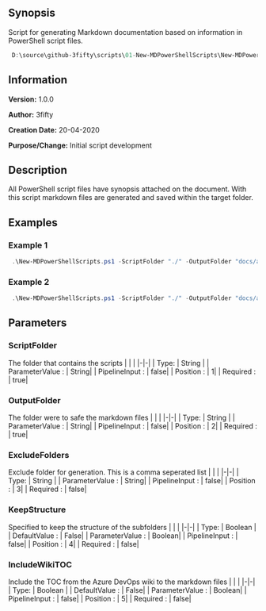 ## Synopsis
Script for generating Markdown documentation based on information in PowerShell script files.


```PowerShell
 D:\source\github-3fifty\scripts\01-New-MDPowerShellScripts\New-MDPowerShellScripts.ps1
```


## Information
**Version:**         1.0.0

**Author:**          3fifty

**Creation Date:**   20-04-2020

**Purpose/Change:**  Initial script development



## Description
All PowerShell script files have synopsis attached on the document. With this script markdown files are generated and saved within the target folder.


## Examples


###  Example 1 
```PowerShell
 .\New-MDPowerShellScripts.ps1 -ScriptFolder "./" -OutputFolder "docs/arm"  -ExcludeFolder ".local,test-templates" -KeepStructure $true -IncludeWikiTOC $false 
```
###  Example 2 
```PowerShell
 .\New-MDPowerShellScripts.ps1 -ScriptFolder "./" -OutputFolder "docs/arm" 
```
## Parameters
### ScriptFolder
The folder that contains the scripts
| | |
|-|-|
| Type: | String |
| ParameterValue : | String|
| PipelineInput : | false|
| Position : | 1|
| Required : | true|


### OutputFolder
The folder were to safe the markdown files
| | |
|-|-|
| Type: | String |
| ParameterValue : | String|
| PipelineInput : | false|
| Position : | 2|
| Required : | true|


### ExcludeFolders
Exclude folder for generation. This is a comma seperated list
| | |
|-|-|
| Type: | String |
| ParameterValue : | String|
| PipelineInput : | false|
| Position : | 3|
| Required : | false|


### KeepStructure
Specified to keep the structure of the subfolders
| | |
|-|-|
| Type: | Boolean |
| DefaultValue : | False|
| ParameterValue : | Boolean|
| PipelineInput : | false|
| Position : | 4|
| Required : | false|


### IncludeWikiTOC
Include the TOC from the Azure DevOps wiki to the markdown files
| | |
|-|-|
| Type: | Boolean |
| DefaultValue : | False|
| ParameterValue : | Boolean|
| PipelineInput : | false|
| Position : | 5|
| Required : | false|



